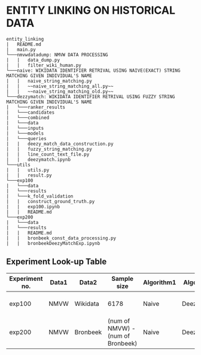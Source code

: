 # ENTITY LINKING ON HISTORICAL DATA

```
entity_linking
|   README.md
|   main.py
└───nmvwdatadump: NMVW DATA PROCESSING
|   |   data_dump.py
|   |   filter_wiki_human.py
└───naive: WIKIDATA IDENTIFIER RETRIVAL USING NAIVE(EXACT) STRING MATCHING GIVEN INDIVIDUAL'S NAME
|   |   naive_string_matching.py
|   |   ~~naive_string_matching_all.py~~
|   |   ~~naive_string_matching_old.py~~
└───dezzymatch: WIKIDATA IDENTIFIER RETRIVAL USING FUZZY STRING MATCHING GIVEN INDIVIDUAL'S NAME
|   └───ranker_results
|   └───candidates
|   └───combined
|   └───data
|   └───inputs
|   └───models
|   └───queries
|   |   deezy_match_data_construction.py
|   |   fuzzy_string_matching.py
|   |   line_count_text_file.py
|   |   deezymatch.ipynb
└───utils
|   |   utils.py
|   |   result.py
└───exp100
|   └───data
|   └───results
|   └───k_fold_validation
|   |   construct_ground_truth.py
|   |   exp100.ipynb
|   |   README.md
└───exp200
|   └───data
|   └───results
|   |   README.md
|   |   bronbeek_const_data_processing.py
|   |   bronbeekDeezyMatchExp.ipynb
```

## Experiment Look-up Table

| Experiment no. | Data1 | Data2 | Sample size | Algorithm1 | Algorithm2 | Evaluation | File | 
| ----------- | ----------- | ----------- | ----------- | ----------- | ----------- | -----------| ----------- |
| exp100 | NMVW | Wikidata |  6178 | Naive | DeezyMatch | Based on Ground Truth | [File](exp100) | 
| exp200 | NMVW | Bronbeek | (num of NMVW) - (num of Bronbeek) | Naive | DeezyMatch |  Based human evaluation | [File](exp200) | 
